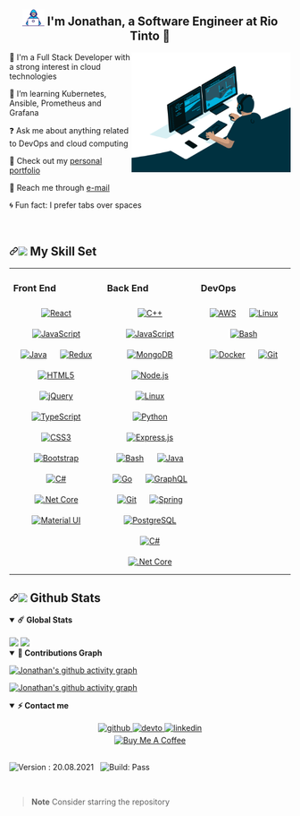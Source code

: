 ## <div align="center"><img src="https://github.com/jjlin526/jjlin526/blob/main/developer-in-hoodie.gif" width="40"> I'm Jonathan, a Software Engineer at Rio Tinto 🚀</div>  

<!--<div align="center">
<img src="https://img.shields.io/github/license/jjlin526/jjlin526?style=for-the-badge">

<img src="https://img.shields.io/github/forks/jjlin526/jjlin526?style=for-the-badge">

<img src="https://img.shields.io/github/stars/jjlin526/jjlin526?style=for-the-badge">

<img src="https://img.shields.io/github/issues/jjlin526/jjlin526?style=for-the-badge">

<img src="https://img.shields.io/github/issues-pr/jjlin526/jjlin526?style=for-the-badge">
</div>-->

<img align='right' margin-left='40' src="https://github.com/jjlin526/jjlin526/blob/main/programmer-working.gif" width="285">

🔭 I'm a Full Stack Developer with a strong interest in cloud technologies


🌱 I’m learning Kubernetes, Ansible, Prometheus and Grafana
    

❓ Ask me about anything related to DevOps and cloud computing


🦊 Check out my <a href="https://jjlin526.github.io">personal portfolio</a> 


💌 Reach me through <a href="uoljlin@gmail.com">e-mail</a>


🌀 Fun fact: I prefer tabs over spaces


<br/>  


## <a id="user-content--my-tech-stack" class="anchor" aria-hidden="true" href="#-my-tech-stack"><svg class="octicon octicon-link" viewBox="0 0 16 16" version="1.1" width="16" height="16" aria-hidden="true"><path fill-rule="evenodd" d="M7.775 3.275a.75.75 0 001.06 1.06l1.25-1.25a2 2 0 112.83 2.83l-2.5 2.5a2 2 0 01-2.83 0 .75.75 0 00-1.06 1.06 3.5 3.5 0 004.95 0l2.5-2.5a3.5 3.5 0 00-4.95-4.95l-1.25 1.25zm-4.69 9.64a2 2 0 010-2.83l2.5-2.5a2 2 0 012.83 0 .75.75 0 001.06-1.06 3.5 3.5 0 00-4.95 0l-2.5 2.5a3.5 3.5 0 004.95 4.95l1.25-1.25a.75.75 0 00-1.06-1.06l-1.25 1.25a2 2 0 01-2.83 0z"></path></svg></a><a target="_blank" rel="noopener noreferrer nofollow" href="https://raw.githubusercontent.com/thevedicdev/devtools/main/emojis/telegram/mechanical-arm.gif"><img src="https://raw.githubusercontent.com/thevedicdev/devtools/main/emojis/telegram/mechanical-arm.gif" width="30" data-animated-image="" style="max-width: 100%;"></a> My Skill Set  
<table><tr><td valign="top" width="33%">

### Front End  
<div align="center">  
<a href="https://reactjs.org/" target="_blank"><img style="margin: 10px" src="https://tinyurl.com/54ydb5x4" alt="React" height="50" /></a>  
<a href="https://www.javascript.com/" target="_blank"><img style="margin: 10px" src="https://tinyurl.com/ms7tpbm6" alt="JavaScript" height="50" /></a>  
<a href="https://www.java.com/" target="_blank"><img style="margin: 10px" src="https://tinyurl.com/2f7syb6n" alt="Java" height="50" /></a>  
<a href="https://redux.js.org/" target="_blank"><img style="margin: 10px" src="https://tinyurl.com/mu7dybkp" alt="Redux" height="50" /></a>  
<a href="https://en.wikipedia.org/wiki/HTML5" target="_blank"><img style="margin: 10px" src="https://tinyurl.com/5fe6s29n" alt="HTML5" height="50" /></a>  
<a href="https://jquery.com/" target="_blank"><img style="margin: 10px" src="https://tinyurl.com/4wvz6345" alt="jQuery" height="50" /></a>  
<a href="https://www.typescriptlang.org/" target="_blank"><img style="margin: 10px" src="https://tinyurl.com/3ac92cb7" alt="TypeScript" height="50" /></a>  
<a href="https://www.w3schools.com/css/" target="_blank"><img style="margin: 10px" src="https://tinyurl.com/y4m5vdzz" alt="CSS3" height="50" /></a>  
<a href="https://getbootstrap.com/docs/3.4/javascript/" target="_blank"><img style="margin: 10px" src="https://tinyurl.com/4e288w2s" alt="Bootstrap" height="50" />
<a href="https://docs.microsoft.com/en-us/dotnet/csharp/" target="_blank"><img style="margin: 10px" src="https://tinyurl.com/y3s87cvt" alt="C#" height="50" /></a>  
<a href="https://dotnet.microsoft.com/download" target="_blank"><img style="margin: 10px" src="https://tinyurl.com/27w5nftd" alt=".Net Core" height="50" /></a>  
<a href="https://mui.com/" target="_blank"><img style="margin: 10px" src="https://tinyurl.com/22y5w5uh" alt="Material UI" height="50" /></a> 
</div>
</a> 
</div>

</td><td valign="top" width="33%">



### Back End  
<div align="center">  
<a href="https://www.cplusplus.com/" target="_blank"><img style="margin: 10px" src="https://tinyurl.com/3cen94ym" alt="C++" height="50" /></a>  
<a href="https://www.javascript.com/" target="_blank"><img style="margin: 10px" src="https://tinyurl.com/ms7tpbm6" alt="JavaScript" height="50" /></a>  
<a href="https://www.mongodb.com/" target="_blank"><img style="margin: 10px" src="https://tinyurl.com/2k3b7dcz" alt="MongoDB" height="50" /></a>  
<a href="https://nodejs.org/" target="_blank"><img style="margin: 10px" src="https://tinyurl.com/bu7ffvba" alt="Node.js" height="50" /></a>  
<a href="https://www.linux.org/" target="_blank"><img style="margin: 10px" src="https://tinyurl.com/2p99b97k" alt="Linux" height="50" /></a>  
<a href="https://www.python.org/" target="_blank"><img style="margin: 10px" src="https://tinyurl.com/3wmycxm8" alt="Python" height="50" /></a>  
<a href="https://expressjs.com/" target="_blank"><img style="margin: 10px" src="https://tinyurl.com/4vf676ez" alt="Express.js" height="50" /></a>  
<a href="https://www.gnu.org/software/bash/" target="_blank"><img style="margin: 10px" src="https://tinyurl.com/w2xxwema" alt="Bash" height="50" /></a>  
<a href="https://www.java.com/" target="_blank"><img style="margin: 10px" src="https://tinyurl.com/2f7syb6n" alt="Java" height="50" /></a>  
<a href="https://go.dev/" target="_blank"><img style="margin: 10px" src="https://tinyurl.com/48bnxrfp" alt="Go" height="50" /></a>  
<a href="https://graphql.org/" target="_blank"><img style="margin: 10px" src="https://tinyurl.com/c783c5ph" alt="GraphQL" height="50" /></a>  
<a href="https://github.com/" target="_blank"><img style="margin: 10px" src="https://tinyurl.com/4wjnsv2r" alt="Git" height="50" /></a>  
<a href="https://docs.spring.io/spring-framework/docs/3.0.x/reference/expressions.html#:~:text=The%20Spring%20Expression%20Language%20(SpEL,and%20basic%20string%20templating%20functionality." target="_blank"><img style="margin: 10px" src="https://tinyurl.com/ycksk75m" alt="Spring" height="50" /></a> 
<a href="https://www.postgresql.org/" target="_blank"><img style="margin: 10px" src="https://tinyurl.com/4zpkx3dw" alt="PostgreSQL" height="50" /></a>  
<a href="https://docs.microsoft.com/en-us/dotnet/csharp/" target="_blank"><img style="margin: 10px" src="https://tinyurl.com/y3s87cvt" alt="C#" height="50" /></a>  
<a href="https://dotnet.microsoft.com/download" target="_blank"><img style="margin: 10px" src="https://tinyurl.com/27w5nftd" alt=".Net Core" height="50" /></a>  
</div>

</td><td valign="top" width="33%">



### DevOps  
<div align="center">  
<a href="https://aws.amazon.com/" target="_blank"><img style="margin: 10px" src="https://tinyurl.com/mw7n5pa2" alt="AWS" height="50" /></a>  
<a href="https://www.linux.org/" target="_blank"><img style="margin: 10px" src="https://tinyurl.com/2p99b97k" alt="Linux" height="50" /></a>  
<a href="https://www.gnu.org/software/bash/" target="_blank"><img style="margin: 10px" src="https://tinyurl.com/w2xxwema" alt="Bash" height="50" /></a>  
<a href="https://www.docker.com/" target="_blank"><img style="margin: 10px" src="https://tinyurl.com/4dy6665c" alt="Docker" height="50" /></a>  
<a href="https://github.com/" target="_blank"><img style="margin: 10px" src="https://tinyurl.com/4wjnsv2r" alt="Git" height="50" /></a>  
</div>

</td></tr></table>  




## <a id="user-content--my-blogs" class="anchor" aria-hidden="true" href="#-my-blogs"><svg class="octicon octicon-link" viewBox="0 0 16 16" version="1.1" width="16" height="16" aria-hidden="true"><path fill-rule="evenodd" d="M7.775 3.275a.75.75 0 001.06 1.06l1.25-1.25a2 2 0 112.83 2.83l-2.5 2.5a2 2 0 01-2.83 0 .75.75 0 00-1.06 1.06 3.5 3.5 0 004.95 0l2.5-2.5a3.5 3.5 0 00-4.95-4.95l-1.25 1.25zm-4.69 9.64a2 2 0 010-2.83l2.5-2.5a2 2 0 012.83 0 .75.75 0 001.06-1.06 3.5 3.5 0 00-4.95 0l-2.5 2.5a3.5 3.5 0 004.95 4.95l1.25-1.25a.75.75 0 00-1.06-1.06l-1.25 1.25a2 2 0 01-2.83 0z"></path></svg></a><a target="_blank" rel="noopener noreferrer nofollow" href="https://raw.githubusercontent.com/thevedicdev/devtools/main/emojis/telegram/memo.gif"><img src="https://raw.githubusercontent.com/thevedicdev/devtools/main/emojis/telegram/memo.gif" width="32" data-animated-image="" style="max-width: 100%;"></a> Github Stats
<details open>
<summary><b>☄️ Global Stats</b></summary>
<br/>
<div align="left"><img src="https://github-readme-stats.vercel.app/api/top-langs/?username=jjlin526&hide_border=true&layout=compact" height="175" /> 
<img src="https://streak-stats.demolab.com?user=jjlin526" height="175"/></div>
</details>

<details open>
<summary><b>🌟 Contributions Graph</b></summary>

[![Jonathan's github activity graph](https://github-graph.herokuapp.com/graph?username=jjlin526&hide_border=true&radius=15&theme=github-compact&hide_title=true&bg_color=020712#gh-dark-mode-only)](https://github.com/jjlin526#gh-dark-mode-only)
  
[![Jonathan's github activity graph](https://github-graph.herokuapp.com/graph?username=jjlin526&hide_border=true&radius=15&theme=github-compact&hide_title=true&line=020712&color=3572A5&point=3572A5#gh-light-mode-only)](https://github.com/jjlin526#gh-light-mode-only)
</details>

<details open>
<summary><b>⚡ Contact me</b></summary>
<br/>
    
<div align="center">
<a href="https://github.com/jjlin526" target="_blank">
<img src=https://img.shields.io/badge/github-%2324292e.svg?&style=for-the-badge&logo=github&logoColor=white alt=github style="margin-bottom: 5px;" />
</a>
<a href="https://dev.to/jjlin526" target="_blank">
<img src=https://img.shields.io/badge/dev.to-%2308090A.svg?&style=for-the-badge&logo=dev.to&logoColor=white alt=devto style="margin-bottom: 5px;" />
</a>
<a href="https://linkedin.com/in/uoljlin"_blank">
<img src=https://img.shields.io/badge/linkedin-%231E77B5.svg?&style=for-the-badge&logo=linkedin&logoColor=white alt=linkedin style="margin-bottom: 5px;" />
</a>  
</div>
</details>
  
<div align="center">
           <a href="https://www.buymeacoffee.com/jjlin526" target="_blank"><img src="https://cdn.buymeacoffee.com/buttons/default-orange.png" alt="Buy Me A Coffee" height="41" width="174"></a>
    </div>
    
<br/>

![Version : 20.08.2021](https://img.shields.io/badge/version-20.08.2021-informational) &nbsp;
![Build: Pass](https://img.shields.io/badge/build-pass-success)

<br/>
    
> **Note**
> Consider starring the repository
